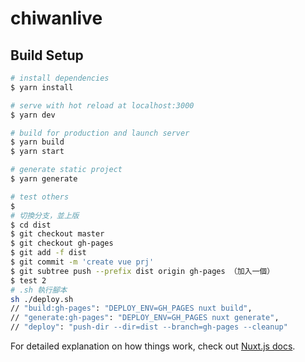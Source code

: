 # chiwanlive

## Build Setup

```bash
# install dependencies
$ yarn install

# serve with hot reload at localhost:3000
$ yarn dev

# build for production and launch server
$ yarn build
$ yarn start

# generate static project
$ yarn generate

# test others
$ 
# 切換分支，並上版
$ cd dist
$ git checkout master
$ git checkout gh-pages
$ git add -f dist
$ git commit -m 'create vue prj'
$ git subtree push --prefix dist origin gh-pages （加入一個）
$ test 2
# .sh 執行腳本
sh ./deploy.sh
// "build:gh-pages": "DEPLOY_ENV=GH_PAGES nuxt build",
// "generate:gh-pages": "DEPLOY_ENV=GH_PAGES nuxt generate",
// "deploy": "push-dir --dir=dist --branch=gh-pages --cleanup"


```

For detailed explanation on how things work, check out [Nuxt.js docs](https://nuxtjs.org).
